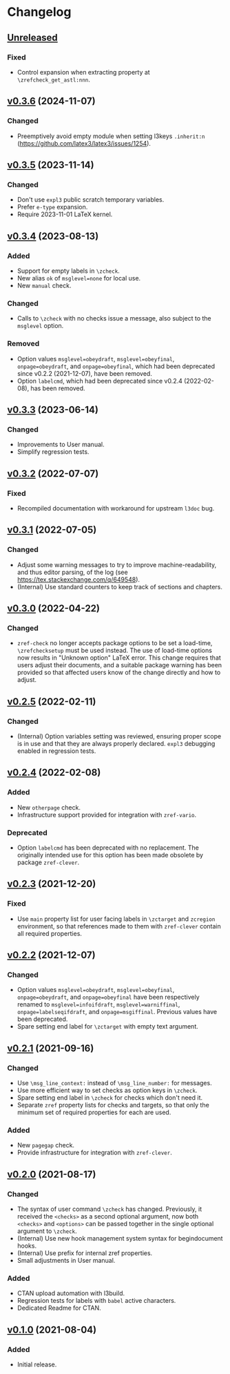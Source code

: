 # Changelog

## [Unreleased](https://github.com/gusbrs/zref-check/compare/v0.3.6...HEAD)

### Fixed
- Control expansion when extracting property at `\zrefcheck_get_astl:nnn`.

## [v0.3.6](https://github.com/gusbrs/zref-check/compare/v0.3.5...v0.3.6) (2024-11-07)

### Changed
- Preemptively avoid empty module when setting l3keys `.inherit:n`
  (https://github.com/latex3/latex3/issues/1254).

## [v0.3.5](https://github.com/gusbrs/zref-check/compare/v0.3.4...v0.3.5) (2023-11-14)

### Changed
- Don't use `expl3` public scratch temporary variables.
- Prefer `e-type` expansion.
- Require 2023-11-01 LaTeX kernel.

## [v0.3.4](https://github.com/gusbrs/zref-check/compare/v0.3.3...v0.3.4) (2023-08-13)

### Added
- Support for empty labels in `\zcheck`.
- New alias `ok` of `msglevel=none` for local use.
- New `manual` check.

### Changed
- Calls to `\zcheck` with no checks issue a message, also subject to the
  `msglevel` option.

### Removed
- Option values `msglevel=obeydraft`, `msglevel=obeyfinal`,
  `onpage=obeydraft`, and `onpage=obeyfinal`, which had been deprecated since
  v0.2.2 (2021-12-07), have been removed.
- Option `labelcmd`, which had been deprecated since v0.2.4 (2022-02-08), has
  been removed.

## [v0.3.3](https://github.com/gusbrs/zref-check/compare/v0.3.2...v0.3.3) (2023-06-14)

### Changed
- Improvements to User manual.
- Simplify regression tests.

## [v0.3.2](https://github.com/gusbrs/zref-check/compare/v0.3.1...v0.3.2) (2022-07-07)

### Fixed
- Recompiled documentation with workaround for upstream `l3doc` bug.

## [v0.3.1](https://github.com/gusbrs/zref-check/compare/v0.3.0...v0.3.1) (2022-07-05)

### Changed
- Adjust some warning messages to try to improve machine-readability, and thus
  editor parsing, of the log (see https://tex.stackexchange.com/q/649548).
- (Internal) Use standard counters to keep track of sections and chapters.

## [v0.3.0](https://github.com/gusbrs/zref-check/compare/v0.2.5...v0.3.0) (2022-04-22)

### Changed
- `zref-check` no longer accepts package options to be set a load-time,
  `\zrefchecksetup` must be used instead.  The use of load-time options now
  results in "Unknown option" LaTeX error.  This change requires that users
  adjust their documents, and a suitable package warning has been provided so
  that affected users know of the change directly and how to adjust.

## [v0.2.5](https://github.com/gusbrs/zref-check/compare/v0.2.4...v0.2.5) (2022-02-11)

### Changed
- (Internal) Option variables setting was reviewed, ensuring proper scope is
  in use and that they are always properly declared.  `expl3` debugging
  enabled in regression tests.

## [v0.2.4](https://github.com/gusbrs/zref-check/compare/v0.2.3...v0.2.4) (2022-02-08)

### Added
- New `otherpage` check.
- Infrastructure support provided for integration with `zref-vario`.

### Deprecated
- Option `labelcmd` has been deprecated with no replacement.  The originally
  intended use for this option has been made obsolete by package
  `zref-clever`.

## [v0.2.3](https://github.com/gusbrs/zref-check/compare/v0.2.2...v0.2.3) (2021-12-20)

### Fixed
- Use `main` property list for user facing labels in `\zctarget` and
  `zcregion` environment, so that references made to them with `zref-clever`
  contain all required properties.

## [v0.2.2](https://github.com/gusbrs/zref-check/compare/v0.2.1...v0.2.2) (2021-12-07)

### Changed
- Option values `msglevel=obeydraft`, `msglevel=obeyfinal`,
  `onpage=obeydraft`, and `onpage=obeyfinal` have been respectively renamed to
  `msglevel=infoifdraft`, `msglevel=warniffinal`, `onpage=labelseqifdraft`,
  and `onpage=msgiffinal`.  Previous values have been deprecated.
- Spare setting end label for `\zctarget` with empty text argument.

## [v0.2.1](https://github.com/gusbrs/zref-check/compare/v0.2.0...v0.2.1) (2021-09-16)

### Changed
- Use `\msg_line_context:` instead of `\msg_line_number:` for messages.
- Use more efficient way to set checks as option keys in `\zcheck`.
- Spare setting end label in `\zcheck` for checks which don't need it.
- Separate `zref` property lists for checks and targets, so that only the
  minimum set of required properties for each are used.

### Added
- New `pagegap` check.
- Provide infrastructure for integration with `zref-clever`.

## [v0.2.0](https://github.com/gusbrs/zref-check/compare/v0.1.0...v0.2.0) (2021-08-17)

### Changed
- The syntax of user command `\zcheck` has changed.  Previously, it received
  the `<checks>` as a second optional argument, now both `<checks>` and
  `<options>` can be passed together in the single optional argument to
  `\zcheck`.
- (Internal) Use new hook management system syntax for begindocument hooks.
- (Internal) Use prefix for internal zref properties.
- Small adjustments in User manual.

### Added
- CTAN upload automation with l3build.
- Regression tests for labels with `babel` active characters.
- Dedicated Readme for CTAN.

## [v0.1.0](https://github.com/gusbrs/zref-check/releases/tag/v0.1.0) (2021-08-04)

### Added
- Initial release.
